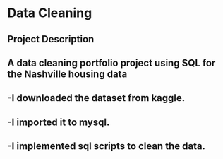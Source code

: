 # Data Cleaning

## Project Description

## A data cleaning portfolio project using SQL for the Nashville housing data

## -I downloaded the dataset from kaggle.
## -I imported it to mysql.
## -I implemented sql scripts to clean the data.




